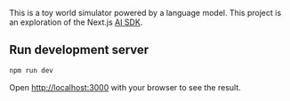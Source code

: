 This is a toy world simulator powered by a language model. This project is an exploration of the Next.js [AI SDK](https://sdk.vercel.ai/docs/introduction).

## Run development server

```bash
npm run dev
```
Open [http://localhost:3000](http://localhost:3000) with your browser to see the result.

